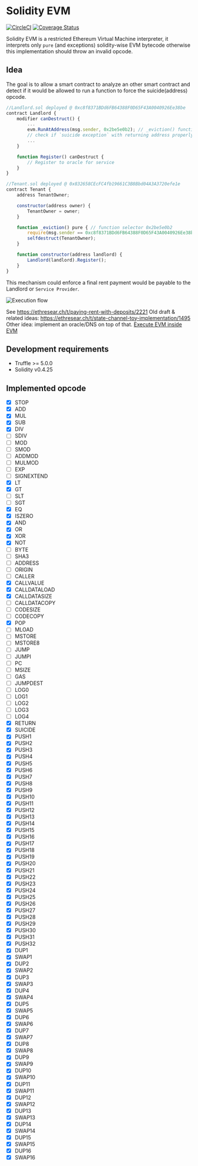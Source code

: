 # Solidity EVM

[![CircleCI](https://circleci.com/gh/Magicking/solidity-evm/tree/master.svg?style=shield)](https://circleci.com/gh/Magicking/solidity-evm/tree/master)
[![Coverage Status](https://coveralls.io/repos/github/Magicking/solidity-evm/badge.svg?branch=master)](https://coveralls.io/github/Magicking/solidity-evm?branch=master)

Solidity EVM is a restricted Ethereum Virtual Machine interpreter, it
interprets only `pure` (and exceptions) solidity-wise EVM bytecode otherwise this implementation
should throw an invalid opcode.

## Idea

The goal is to allow a smart contract to analyze an other smart contract and
detect if it would be allowed to run a function to force the suicide(address)
opcode.

```javascript
//Landlord.sol deployed @ 0xc8f8371BDd6FB64388F0D65F43A0040926Ee38be
contract Landlord {
	modifier canDestruct() {
		...
		evm.RunAtAddress(msg.sender, 0x2be5e0b2); // _eviction() function selector
		// check if `suicide exception` with returning address properly set
		...
	}

	function Register() canDestruct {
		// Register to oracle for service
	}
}

//Tenant.sol deployed @ 0x832658CEcFC4fb19661C3B8Bbd04A3A3720efe1e
contract Tenant {
	address TenantOwner;

	constructor(address owner) {
		TenantOwner = owner;
	}

	function _eviction() pure { // function selector 0x2be5e0b2
		require(msg.sender == 0xc8f8371BDd6FB64388F0D65F43A0040926Ee38be); // TODO add way to use storage for this particular usage
		selfdestruct(TenantOwner);
	}

	function constructor(address landlord) {
		Landlord(landlord).Register();
	}
}

```

This mechanism could enforce a final rent payment would be payable to the Landlord or `Service Provider`.

![Execution flow](docs/diagram.svg)

See https://ethresear.ch/t/paying-rent-with-deposits/2221
Old draft & related ideas: https://ethresear.ch/t/state-channel-toy-implementation/1495
Other idea: implement an oracle/DNS on top of that.
[Execute EVM inside EVM](https://github.com/ethereum/EIPs/issues/726)

## Development requirements

 * Truffle >= 5.0.0
 * Solidity v0.4.25

## Implemented opcode

 - [x] STOP
 - [x] ADD
 - [x] MUL
 - [x] SUB
 - [x] DIV
 - [ ] SDIV
 - [ ] MOD
 - [ ] SMOD
 - [ ] ADDMOD
 - [ ] MULMOD
 - [ ] EXP
 - [ ] SIGNEXTEND
 - [x] LT
 - [x] GT
 - [ ] SLT
 - [ ] SGT
 - [x] EQ
 - [x] ISZERO
 - [x] AND
 - [x] OR
 - [x] XOR
 - [x] NOT
 - [ ] BYTE
 - [ ] SHA3
 - [ ] ADDRESS
 - [ ] ORIGIN
 - [ ] CALLER
 - [x] CALLVALUE
 - [x] CALLDATALOAD
 - [x] CALLDATASIZE
 - [ ] CALLDATACOPY
 - [ ] CODESIZE
 - [ ] CODECOPY
 - [x] POP
 - [ ] MLOAD
 - [ ] MSTORE
 - [ ] MSTORE8
 - [ ] JUMP
 - [ ] JUMPI
 - [ ] PC
 - [ ] MSIZE
 - [ ] GAS
 - [ ] JUMPDEST
 - [ ] LOG0
 - [ ] LOG1
 - [ ] LOG2
 - [ ] LOG3
 - [ ] LOG4
 - [x] RETURN
 - [x] SUICIDE
 - [x] PUSH1
 - [x] PUSH2
 - [x] PUSH3
 - [x] PUSH4
 - [x] PUSH5
 - [x] PUSH6
 - [x] PUSH7
 - [x] PUSH8
 - [x] PUSH9
 - [x] PUSH10
 - [x] PUSH11
 - [x] PUSH12
 - [x] PUSH13
 - [x] PUSH14
 - [x] PUSH15
 - [x] PUSH16
 - [x] PUSH17
 - [x] PUSH18
 - [x] PUSH19
 - [x] PUSH20
 - [x] PUSH21
 - [x] PUSH22
 - [x] PUSH23
 - [x] PUSH24
 - [x] PUSH25
 - [x] PUSH26
 - [x] PUSH27
 - [x] PUSH28
 - [x] PUSH29
 - [x] PUSH30
 - [x] PUSH31
 - [x] PUSH32
 - [x] DUP1
 - [x] SWAP1
 - [x] DUP2
 - [x] SWAP2
 - [x] DUP3
 - [x] SWAP3
 - [x] DUP4
 - [x] SWAP4
 - [x] DUP5
 - [x] SWAP5
 - [x] DUP6
 - [x] SWAP6
 - [x] DUP7
 - [x] SWAP7
 - [x] DUP8
 - [x] SWAP8
 - [x] DUP9
 - [x] SWAP9
 - [x] DUP10
 - [x] SWAP10
 - [x] DUP11
 - [x] SWAP11
 - [x] DUP12
 - [x] SWAP12
 - [x] DUP13
 - [x] SWAP13
 - [x] DUP14
 - [x] SWAP14
 - [x] DUP15
 - [x] SWAP15
 - [x] DUP16
 - [x] SWAP16

